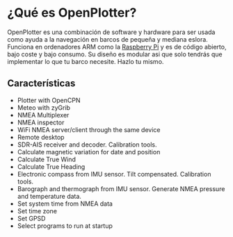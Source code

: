 ¿Qué es OpenPlotter?
=======
OpenPlotter es una combinación de software y hardware para ser usada como ayuda a la navegación en barcos de pequeña y mediana eslora. Funciona en ordenadores ARM como la [Raspberry Pi](https://www.raspberrypi.org/) y es de código abierto, bajo coste y bajo consumo. Su diseño es modular asi que solo tendrás que implementar lo que tu barco necesite. Hazlo tu mismo.

## Características

* Plotter with OpenCPN
* Meteo with zyGrib
* NMEA Multiplexer
* NMEA inspector
* WiFi NMEA server/client through the same device
* Remote desktop
* SDR-AIS receiver and decoder. Calibration tools.
* Calculate magnetic variation for date and position
* Calculate True Wind
* Calculate True Heading
* Electronic compass from IMU sensor. Tilt compensated. Calibration tools.
* Barograph and thermograph from IMU sensor. Generate NMEA pressure and temperature data.
* Set system time from NMEA data
* Set time zone
* Set GPSD
* Select programs to run at startup